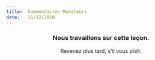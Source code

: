 ```yaml
---
title:  Commentaires Moniteurs
date:   21/12/2018
---
```


### <center>Nous travaillons sur cette leçon.</center>
<center>Revenez plus tard, s'il vous plaît.</center>